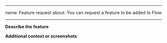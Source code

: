 
---
name: Feature request
about: You can request a feature to be added to Flow

---

**Describe the feature**
<!--
A clear and concise description of the feature you are interested in, and also the description of what you expect to happen.
-->

**Additional context or screenshots**
<!--
Add any other context about the problem here.
If applicable, add screenshots to help explain your feature. 
Leave empty if not applicable.
-->
